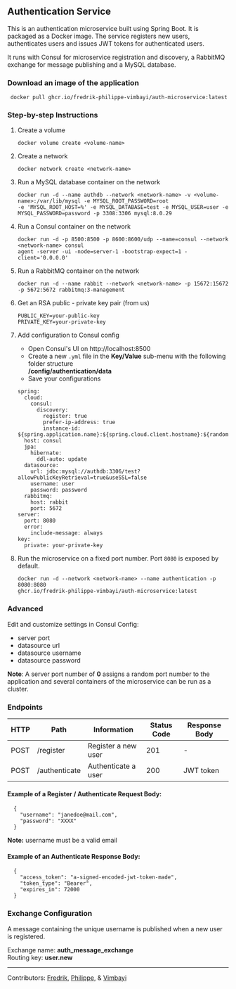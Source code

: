 ## Authentication Service

This is an authentication microservice built using Spring Boot. It is packaged as a Docker image. The service registers
new users, authenticates users and issues JWT tokens for authenticated users.

It runs with Consul for microservice registration and discovery, a RabbitMQ exchange for message publishing and a
MySQL database.

### Download an image of the application
   ```
    docker pull ghcr.io/fredrik-philippe-vimbayi/auth-microservice:latest
   ```

### Step-by-step Instructions
1. Create a volume
   ```
   docker volume create <volume-name>
   ```
2. Create a network
    ```
    docker network create <network-name>
    ```
3. Run a MySQL database container on the network
   ```
   docker run -d --name authdb --network <network-name> -v <volume-name>:/var/lib/mysql -e MYSQL_ROOT_PASSWORD=root
   -e 'MYSQL_ROOT_HOST=%' -e MYSQL_DATABASE=test -e MYSQL_USER=user -e MYSQL_PASSWORD=password -p 3308:3306 mysql:8.0.29

   ```
4. Run a Consul container on the network
    ```
    docker run -d -p 8500:8500 -p 8600:8600/udp --name=consul --network <network-name> consul
    agent -server -ui -node=server-1 -bootstrap-expect=1 -client='0.0.0.0'
    ```
5. Run a RabbitMQ container on the network
   ```
   docker run -d --name rabbit --network <network-name> -p 15672:15672 -p 5672:5672 rabbitmq:3-management
   ``` 
6. Get an RSA public - private key pair (from us)
    ```
    PUBLIC_KEY=your-public-key
    PRIVATE_KEY=your-private-key
    ```
7. Add configuration to Consul config
   * Open Consul's UI on http://localhost:8500
   * Create a new `.yml` file in the **Key/Value** sub-menu with the following folder structure    
     **/config/authentication/data**
   * Save your configurations
   ```
   spring:
     cloud:
       consul:
         discovery:
           register: true
           prefer-ip-address: true
           instance-id: ${spring.application.name}:${spring.cloud.client.hostname}:${random.int[1,999999]}
     host: consul
     jpa:
       hibernate:
         ddl-auto: update
     datasource:
       url: jdbc:mysql://authdb:3306/test?allowPublicKeyRetrieval=true&useSSL=false
       username: user
       password: password
     rabbitmq:
       host: rabbit
       port: 5672
   server:
     port: 8080
     error:
       include-message: always
   key:
     private: your-private-key
   ```

8. Run the microservice on a fixed port number. Port `8080` is exposed by default.
   ```
   docker run -d --network <network-name> --name authentication -p 8080:8080
   ghcr.io/fredrik-philippe-vimbayi/auth-microservice:latest
   ```

### Advanced

Edit and customize settings in Consul Config:

* server port
* datasource url
* datasource username
* datasource password

**Note**: A server port number of **0** assigns a random port number to the application and several containers of the
microservice can be run as a cluster.

### Endpoints

| HTTP | Path          | Information         | Status Code | Response Body |
|------|---------------|---------------------|-------------|---------------|
| POST | /register     | Register a new user | 201         | -             |
| POST | /authenticate | Authenticate a user | 200         | JWT token     |

#### Example of a Register / Authenticate Request Body:
```
  {
    "username": "janedoe@mail.com",
    "password": "XXXX"
  }
```

**Note:** username must be a valid email

#### Example of an Authenticate Response Body:

```
  {
    "access_token": "a-signed-encoded-jwt-token-made",
    "token_type": "Bearer",
    "expires_in": 72000
  }
```

### Exchange Configuration

A message containing the unique username is published when a new user is registered.

Exchange name: **auth_message_exchange**   
Routing key: **user.new**
______________________________________________________________________________________________________________________________________________________________________________       
Contributors: [Fredrik](https://github.com/ErikssonF), [Philippe](https://github.com/Philippevial),
& [Vimbayi](https://github.com/Vimbayinashe)
